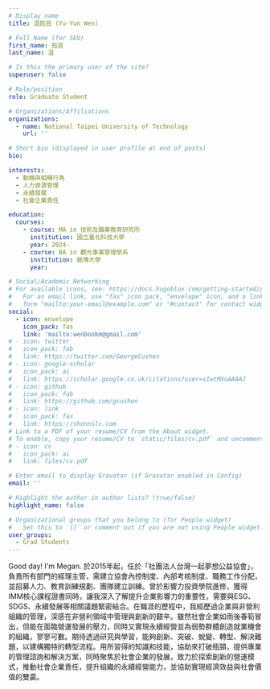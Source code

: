 ```yaml
---
# Display name
title: 温鈺芸 (Yu-Yun Wen)

# Full Name (for SEO)
first_name: 鈺芸
last_name: 温

# Is this the primary user of the site?
superuser: false

# Role/position
role: Graduate Student

# Organizations/Affiliations
organizations:
  - name: National Taipei University of Technology
    url: ''

# Short bio (displayed in user profile at end of posts)
bio:

interests:
  - 動機與組織行為
  - 人力資源管理
  - 永續發展
  - 社會企業責任

education:
  courses:
    - course: MA in 技術及職業教育研究所
      institution: 國立臺北科技大學
      year: 2024-
    - course: BA in 觀光事業管理學系
      institution: 銘傳大學
      year:

# Social/Academic Networking
# For available icons, see: https://docs.hugoblox.com/getting-started/page-builder/#icons
#   For an email link, use "fas" icon pack, "envelope" icon, and a link in the
#   form "mailto:your-email@example.com" or "#contact" for contact widget.
social:
  - icon: envelope
    icon_pack: fas
    link: 'mailto:wenbookm@gmail.com'
# - icon: twitter
#   icon_pack: fab
#   link: https://twitter.com/GeorgeCushen
# - icon: google-scholar
#   icon_pack: ai
#   link: https://scholar.google.co.uk/citations?user=sIwtMXoAAAAJ
# - icon: github
#   icon_pack: fab
#   link: https://github.com/gcushen
# - icon: link
#   icon_pack: fas
#   link: https://shonnslc.com
# Link to a PDF of your resume/CV from the About widget.
# To enable, copy your resume/CV to `static/files/cv.pdf` and uncomment the lines below.
# - icon: cv
#   icon_pack: ai
#   link: files/cv.pdf

# Enter email to display Gravatar (if Gravatar enabled in Config)
email: ''

# Highlight the author in author lists? (true/false)
highlight_name: false

# Organizational groups that you belong to (for People widget)
#   Set this to `[]` or comment out if you are not using People widget.
user_groups:
  - Grad Students
---
```


Good day! I'm Megan. 於2015年起，任於「社團法人台灣一起夢想公益協會」，負責所有部門的經理主管，需建立協會內控制度、內部考核制度、職務工作分配，並招募人力、教育訓練規劃、團隊建立訓練。曾於影響力投資學院進修，獲得IMM核心課程證書同時，讓我深入了解提升企業影響力的重要性，需要與ESG、SDGS、永續發展等相關議題緊密結合。在職涯的歷程中，我經歷過企業與非營利組織的管理，深感在非營利領域中管理與創新的艱辛。雖然社會企業如雨後春筍冒出，但能在面臨營運發展的壓力，同時又實現永續經營並為弱勢群體創造就業機會的組織，寥寥可數。期待透過研究與學習，能夠創新、突破、蛻變、轉型、解決難題，以建構獨特的轉型流程。用所習得的知識和技能，協助來打破瓶頸，提供專業的管理諮詢和解決方案，同時聚焦於社會企業的發展，致力於探索創新的營運模式，推動社會企業責任，提升組織的永續經營能力，並協助實現經濟效益與社會價值的雙贏。